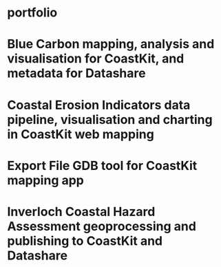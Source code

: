 # portfolio
# Blue Carbon mapping, analysis and visualisation for CoastKit, and metadata for Datashare
# Coastal Erosion Indicators data pipeline, visualisation and charting in CoastKit web mapping
# Export File GDB tool for CoastKit mapping app
# Inverloch Coastal Hazard Assessment geoprocessing and publishing to CoastKit and Datashare 
